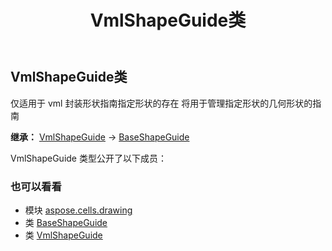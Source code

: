 ﻿---
title: VmlShapeGuide类
second_title: Aspose.Cells for Python via .NET API 参考文献
description:
type: docs
weight: 740
url: /zh/python-net/aspose.cells.drawing/vmlshapeguide/
is_root: false
---
## VmlShapeGuide类
仅适用于 vml
封装形状指南指定形状的存在
将用于管理指定形状的几何形状的指南



**继承：** [VmlShapeGuide](/cells/python-net/aspose.cells.drawing/vmlshapeguide) → 
[BaseShapeGuide](/cells/zh/python-net/aspose.cells.drawing/baseshapeguide)



VmlShapeGuide 类型公开了以下成员：


### 也可以看看
* 模块 [aspose.cells.drawing](..)
* 类 [BaseShapeGuide](/cells/zh/python-net/aspose.cells.drawing/baseshapeguide)
* 类 [VmlShapeGuide](/cells/zh/python-net/aspose.cells.drawing/vmlshapeguide)
